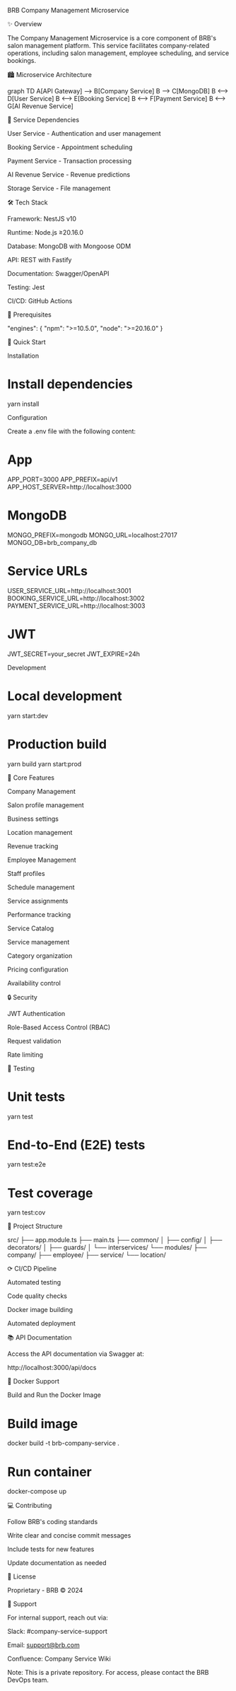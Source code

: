BRB Company Management Microservice

✨ Overview

The Company Management Microservice is a core component of BRB's salon management platform. This service facilitates company-related operations, including salon management, employee scheduling, and service bookings.

🏙️ Microservice Architecture

graph TD
    A[API Gateway] --> B[Company Service]
    B --> C[MongoDB]
    B <--> D[User Service]
    B <--> E[Booking Service]
    B <--> F[Payment Service]
    B <--> G[AI Revenue Service]

🔗 Service Dependencies

User Service - Authentication and user management

Booking Service - Appointment scheduling

Payment Service - Transaction processing

AI Revenue Service - Revenue predictions

Storage Service - File management

🛠️ Tech Stack

Framework: NestJS v10

Runtime: Node.js ≥20.16.0

Database: MongoDB with Mongoose ODM

API: REST with Fastify

Documentation: Swagger/OpenAPI

Testing: Jest

CI/CD: GitHub Actions

📌 Prerequisites

"engines": {
    "npm": ">=10.5.0",
    "node": ">=20.16.0"
}

🚀 Quick Start

Installation

# Install dependencies
yarn install

Configuration

Create a .env file with the following content:

# App
APP_PORT=3000
APP_PREFIX=api/v1
APP_HOST_SERVER=http://localhost:3000

# MongoDB
MONGO_PREFIX=mongodb
MONGO_URL=localhost:27017
MONGO_DB=brb_company_db

# Service URLs
USER_SERVICE_URL=http://localhost:3001
BOOKING_SERVICE_URL=http://localhost:3002
PAYMENT_SERVICE_URL=http://localhost:3003

# JWT
JWT_SECRET=your_secret
JWT_EXPIRE=24h

Development

# Local development
yarn start:dev

# Production build
yarn build
yarn start:prod

📒 Core Features

Company Management

Salon profile management

Business settings

Location management

Revenue tracking

Employee Management

Staff profiles

Schedule management

Service assignments

Performance tracking

Service Catalog

Service management

Category organization

Pricing configuration

Availability control

🔒 Security

JWT Authentication

Role-Based Access Control (RBAC)

Request validation

Rate limiting

🔮 Testing

# Unit tests
yarn test

# End-to-End (E2E) tests
yarn test:e2e

# Test coverage
yarn test:cov

📂 Project Structure

src/
├── app.module.ts
├── main.ts
├── common/
│   ├── config/
│   ├── decorators/
│   ├── guards/
│   └── interservices/
└── modules/
    ├── company/
    ├── employee/
    ├── service/
    └── location/

⟳ CI/CD Pipeline

Automated testing

Code quality checks

Docker image building

Automated deployment

📚 API Documentation

Access the API documentation via Swagger at:

http://localhost:3000/api/docs

🐳 Docker Support

Build and Run the Docker Image

# Build image
docker build -t brb-company-service .

# Run container
docker-compose up

💻 Contributing

Follow BRB's coding standards

Write clear and concise commit messages

Include tests for new features

Update documentation as needed

📘 License

Proprietary - BRB © 2024

🤝 Support

For internal support, reach out via:

Slack: #company-service-support

Email: support@brb.com

Confluence: Company Service Wiki

Note: This is a private repository. For access, please contact the BRB DevOps team.

